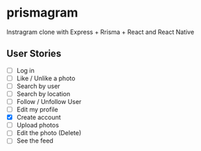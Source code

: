 # prismagram

Instragram clone with Express + Rrisma + React and React Native

## User Stories

- [ ] Log in
- [ ] Like / Unlike a photo
- [ ] Search by user
- [ ] Search by location
- [ ] Follow / Unfollow User
- [ ] Edit my profile
- [x] Create account
- [ ] Upload photos
- [ ] Edit the photo (Delete)
- [ ] See the feed
